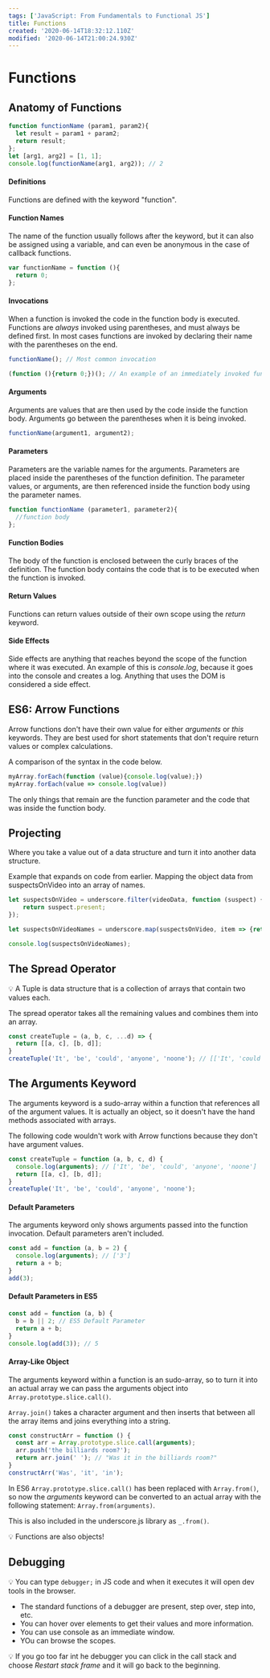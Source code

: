 ```yaml
---
tags: ['JavaScript: From Fundamentals to Functional JS']
title: Functions
created: '2020-06-14T18:32:12.110Z'
modified: '2020-06-14T21:00:24.930Z'
---
```


# Functions

## Anatomy of Functions

~~~js
function functionName (param1, param2){
  let result = param1 + param2;
  return result;
};
let [arg1, arg2] = [1, 1];
console.log(functionName(arg1, arg2)); // 2
~~~

#### Definitions

Functions are defined with the keyword "function". 

#### Function Names

The name of the function usually follows after the keyword, but it can also be assigned using a variable, and can even be anonymous in the case of callback functions.

~~~js
var functionName = function (){
  return 0;
};
~~~

#### Invocations

When a function is invoked the code in the function body is executed. Functions are _always_ invoked using parentheses, and must always be defined first. In most cases functions are invoked by declaring their name with the parentheses on the end.

~~~js
functionName(); // Most common invocation

(function (){return 0;})(); // An example of an immediately invoked function
~~~

#### Arguments

Arguments are values that are then used by the code inside the function body. Arguments go between the parentheses when it is being invoked.

~~~js
functionName(argument1, argument2);
~~~

#### Parameters

Parameters are the variable names for the arguments. Parameters are placed inside the parentheses of the function definition. The parameter values, or arguments, are then referenced inside the function body using the parameter names.

~~~js
function functionName (parameter1, parameter2){
  //function body
};
~~~

#### Function Bodies

The body of the function is enclosed between the curly braces of the definition. The function body contains the code that is to be executed when the function is invoked.

#### Return Values

Functions can return values outside of their own scope using the _return_ keyword.

#### Side Effects

Side effects are anything that reaches beyond the scope of the function where it was executed. An example of this is _console.log_, because it goes into the console and creates a log. Anything that uses the DOM is considered a side effect.

## ES6: Arrow Functions

Arrow functions don't have their own value for either _arguments_ or _this_ keywords. They are best used for short statements that don't require return values or complex calculations.

A comparison of the syntax in the code below.

~~~js
myArray.forEach(function (value){console.log(value);})
myArray.forEach(value => console.log(value))
~~~

The only things that remain are the function parameter and the code that was inside the function body.

## Projecting

Where you take a value out of a data structure and turn it into another data structure.

Example that expands on code from earlier. Mapping the object data from suspectsOnVideo into an array of names.

~~~js
let suspectsOnVideo = underscore.filter(videoData, function (suspect) {
    return suspect.present;
});

let suspectsOnVideoNames = underscore.map(suspectsOnVideo, item => {return item.name});

console.log(suspectsOnVideoNames);
~~~

## The Spread Operator

:bulb: A Tuple is data structure that is a collection of arrays that contain two values each.

The spread operator takes all the remaining values and combines them into an array.

~~~js
const createTuple = (a, b, c, ...d) => {
  return [[a, c], [b, d]];
}
createTuple('It', 'be', 'could', 'anyone', 'noone'); // [['It', 'could'], ['be', ['anyone', 'noone']]];
~~~

## The Arguments Keyword

The arguments keyword is a sudo-array within a function that references all of the argument values. It is actually an object, so it doesn't have the hand methods associated with arrays.

The following code wouldn't work with Arrow functions because they don't have argument values.

~~~js
const createTuple = function (a, b, c, d) {
  console.log(arguments); // ['It', 'be', 'could', 'anyone', 'noone']
  return [[a, c], [b, d]];
}
createTuple('It', 'be', 'could', 'anyone', 'noone');
~~~

#### Default Parameters

The arguments keyword only shows arguments passed into the function invocation. Default parameters aren't included.

~~~js
const add = function (a, b = 2) {
  console.log(arguments); // ['3']
  return a + b;
}
add(3);
~~~

#### Default Parameters in ES5

~~~js
const add = function (a, b) {
  b = b || 2; // ES5 Default Parameter
  return a + b;
}
console.log(add(3)); // 5
~~~

#### Array-Like Object

The arguments keyword within a function is an sudo-array, so to turn it into an actual array we can pass the arguments object into `Array.prototype.slice.call()`.

`Array.join()` takes a character argument and then inserts that between all the array items and joins everything into a string.

~~~js
const constructArr = function () {
  const arr = Array.prototype.slice.call(arguments); 
  arr.push('the billiards room?');
  return arr.join(' '); // "Was it in the billiards room?"
}
constructArr('Was', 'it', 'in');
~~~

In ES6 `Array.prototype.slice.call()` has been replaced with `Array.from()`, so now the _arguments_ keyword can be converted to an actual array with the following statement: `Array.from(arguments)`.

This is also included in the underscore.js library as `_.from()`.

:bulb: Functions are also objects!

## Debugging

:bulb: You can type `debugger;` in JS code and when it executes it will open dev tools in the browser.

- The standard functions of a debugger are present, step over, step into, etc. 
- You can hover over elements to get their values and more information.
- You can use console as an immediate window.
- YOu can browse the scopes.

:bulb: If you go too far int he debugger you can click in the call stack and choose _Restart stack frame_ and it will go back to the beginning.








